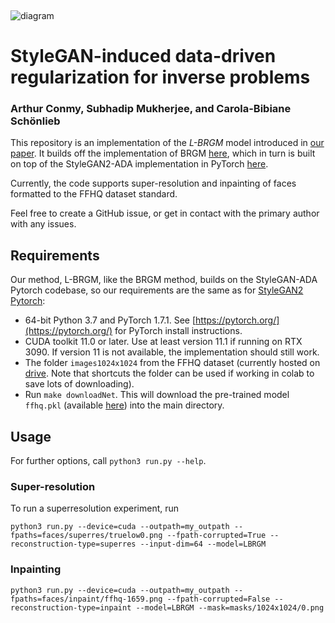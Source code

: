 &nbsp;
&nbsp;
&nbsp;
&nbsp;
&nbsp;

![diagram](https://i.imgur.com/owOS2K3.jpg)

# StyleGAN-induced data-driven regularization for inverse problems <!-- # STYLEGAN-INDUCED DATA-DRIVEN REGULARIZATION FOR in PROBLEMS -->
### Arthur Conmy, Subhadip Mukherjee, and Carola-Bibiane Schönlieb

This repository is an implementation of the *L-BRGM* model introduced in [our paper](https://arxiv.org/abs/2110.03814). It builds off the implementation of BRGM [here](https://github.com/razvanmarinescu/brgm-pytorch), which in turn is built on top of the StyleGAN2-ADA implementation in PyTorch [here](https://github.com/NVlabs/stylegan2-ada-pytorch).

Currently, the code supports super-resolution and inpainting of faces formatted to the FFHQ dataset standard.

Feel free to create a GitHub issue, or get in contact with the primary author with any issues.

## Requirements

Our method, L-BRGM, like the BRGM method, builds on the StyleGAN-ADA Pytorch codebase, so our requirements are the same as for [StyleGAN2 Pytorch](https://github.com/NVlabs/stylegan2-ada-pytorch):
* 64-bit Python 3.7 and PyTorch 1.7.1. See [https://pytorch.org/](https://pytorch.org/) for PyTorch install instructions.
* CUDA toolkit 11.0 or later.  Use at least version 11.1 if running on RTX 3090. If version 11 is not available, the implementation should still work.
* The folder `images1024x1024` from the FFHQ dataset (currently hosted on [drive](https://drive.google.com/drive/folders/1u2xu7bSrWxrbUxk-dT-UvEJq8IjdmNTP). Note that shortcuts the folder can be used if working in colab to save lots of downloading).
* Run `make downloadNet`. This will download the pre-trained model `ffhq.pkl` (available [here](https://dl.dropboxusercontent.com/s/jlgybz6nfhmpv54/ffhq.pkl)) into the main directory.

## Usage

For further options, call `python3 run.py --help`.

### Super-resolution

To run a superresolution experiment, run

```
python3 run.py --device=cuda --outpath=my_outpath --fpaths=faces/superres/truelow0.png --fpath-corrupted=True --reconstruction-type=superres --input-dim=64 --model=LBRGM
```

### Inpainting 

```
python3 run.py --device=cuda --outpath=my_outpath --fpaths=faces/inpaint/ffhq-1659.png --fpath-corrupted=False --reconstruction-type=inpaint --model=LBRGM --mask=masks/1024x1024/0.png
```

<!-- * Python libraries: `pip install click requests tqdm pyspng ninja imageio-ffmpeg==0.4.3`.  We use the Anaconda3 2020.11 distribution which installs most of these by default. -->
<!-- * 1&ndash;8 high-end NVIDIA GPUs with at least 12 GB of memory. We have done all testing and development using NVIDIA DGX-1 with 8 Tesla V100 GPUs. -->
<!-- * For running the inference from a pre-trained model, you need 1 GPU with at least 12GB of memory. We ran on NVIDIA Titan Xp. For training a new StyleGAN2-ADA generator, you need 1-8 GPUS. -->

<!-- Current limitations -->
<!-- No setting seed for reproducible results -->
<!-- No support for DeepGIN or GFPGAN -->
<!-- No colab notebook -->
<!-- No advice for run-it-yourself -->